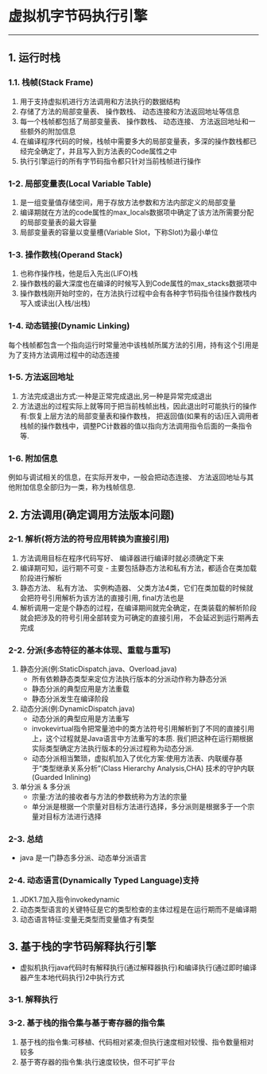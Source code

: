 # 虚拟机字节码执行引擎
---

## 1. 运行时栈
### 1.1. 栈帧(Stack Frame)
  1. 用于支持虚拟机进行方法调用和方法执行的数据结构
  2. 存储了方法的局部变量表、 操作数栈、 动态连接和方法返回地址等信息
  3. 每一个栈帧都包括了局部变量表、 操作数栈、 动态连接、 方法返回地址和一些额外的附加信息
  4. 在编译程序代码的时候，栈帧中需要多大的局部变量表，多深的操作数栈都已经完全确定了，并且写入到方法表的Code属性之中
  5. 执行引擎运行的所有字节码指令都只针对当前栈帧进行操作
  
### 1-2. 局部变量表(Local Variable Table)
  1. 是一组变量值存储空间，用于存放方法参数和方法内部定义的局部变量
  2. 编译期就在方法的code属性的max_locals数据项中确定了该方法所需要分配的局部变量表的最大容量
  3. 局部变量表的容量以变量槽(Variable Slot，下称Slot)为最小单位
  
### 1-3. 操作数栈(Operand Stack)
  1. 也称作操作栈，他是后入先出(LIFO)栈
  2. 操作数栈的最大深度也在编译的时候写入到Code属性的max_stacks数据项中
  3. 操作数栈刚开始时空的，在方法执行过程中会有各种字节码指令往操作数栈内写入或读出(入栈/出栈)
  
### 1-4. 动态链接(Dynamic Linking)
  每个栈帧都包含一个指向运行时常量池中该栈帧所属方法的引用，持有这个引用是为了支持方法调用过程中的动态连接

### 1-5. 方法返回地址
  1. 方法完成退出方式:一种是正常完成退出,另一种是异常完成退出
  2. 方法退出的过程实际上就等同于把当前栈帧出栈，因此退出时可能执行的操作有:恢复上层方法的局部变量表和操作数栈，
     把返回值(如果有的话)压入调用者栈帧的操作数栈中，调整PC计数器的值以指向方法调用指令后面的一条指令等.
     
### 1-6. 附加信息
  例如与调试相关的信息，在实际开发中，一般会把动态连接、 方法返回地址与其他附加信息全部归为一类，称为栈帧信息.

## 2. 方法调用(确定调用方法版本问题)
### 2-1. 解析(将方法的符号应用转换为直接引用)
  1. 方法调用目标在程序代码写好、 编译器进行编译时就必须确定下来
  2. 编译期可知，运行期不可变 - 主要包括静态方法和私有方法，都适合在类加载阶段进行解析
  3. 静态方法、 私有方法、 实例构造器、 父类方法4类，它们在类加载的时候就会把符号引用解析为该方法的直接引用, final方法也是
  4. 解析调用一定是个静态的过程，在编译期间就完全确定，在类装载的解析阶段就会把涉及的符号引用全部转变为可确定的直接引用，
     不会延迟到运行期再去完成
 
### 2-2. 分派(多态特征的基本体现、重载与重写)
  1. 静态分派(例:StaticDispatch.java、Overload.java)
     - 所有依赖静态类型来定位方法执行版本的分派动作称为静态分派
     - 静态分派的典型应用是方法重载
     - 静态分派发生在编译阶段
  2. 动态分派(例:DynamicDispatch.java)
     - 动态分派的典型应用是方法重写
     - invokevirtual指令把常量池中的类方法符号引用解析到了不同的直接引用上，这个过程就是Java语言中方法重写的本质.
       我们把这种在运行期根据实际类型确定方法执行版本的分派过程称为动态分派.
     - 动态分派相当繁琐，虚拟机加入了优化方案:使用方法表、内联缓存基于“类型继承关系分析”(Class Hierarchy Analysis,CHA)
       技术的守护内联(Guarded Inlining)
  3. 单分派 & 多分派
     - 宗量:方法的接收者与方法的参数统称为方法的宗量
     - 单分派是根据一个宗量对目标方法进行选择，多分派则是根据多于一个宗量对目标方法进行选择

### 2-3. 总结
  - java 是一门静态多分派、动态单分派语言
  
### 2-4. 动态语言(Dynamically Typed Language)支持
  1. JDK1.7加入指令invokedynamic
  2. 动态类型语言的关键特征是它的类型检查的主体过程是在运行期而不是编译期
  3. 动态语言特征:变量无类型而变量值才有类型

## 3. 基于栈的字节码解释执行引擎
  - 虚拟机执行java代码时有解释执行(通过解释器执行)和编译执行(通过即时编译器产生本地代码执行)2中执行方式
  
### 3-1. 解释执行

### 3-2. 基于栈的指令集与基于寄存器的指令集
  1. 基于栈的指令集:可移植、代码相对紧凑;但执行速度相对较慢、指令数量相对较多
  2. 基于寄存器的指令集:执行速度较快，但不可扩平台

